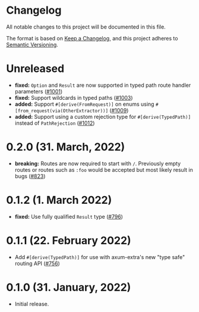 # Changelog

All notable changes to this project will be documented in this file.

The format is based on [Keep a Changelog](https://keepachangelog.com/en/1.0.0/),
and this project adheres to [Semantic Versioning](https://semver.org/spec/v2.0.0.html).

# Unreleased

- **fixed:** `Option` and `Result` are now supported in typed path route handler parameters ([#1001])
- **fixed:** Support wildcards in typed paths ([#1003])
- **added:** Support `#[derive(FromRequest)]` on enums using `#[from_request(via(OtherExtractor))]` ([#1009])
- **added:** Support using a custom rejection type for `#[derive(TypedPath)]`
  instead of `PathRejection` ([#1012])

[#1001]: https://github.com/tokio-rs/axum/pull/1001
[#1003]: https://github.com/tokio-rs/axum/pull/1003
[#1009]: https://github.com/tokio-rs/axum/pull/1009
[#1012]: https://github.com/tokio-rs/axum/pull/1012

# 0.2.0 (31. March, 2022)

- **breaking:** Routes are now required to start with `/`. Previously empty routes or routes such
  as `:foo` would be accepted but most likely result in bugs ([#823])

[#823]: https://github.com/tokio-rs/axum/pull/823

# 0.1.2 (1. March 2022)

- **fixed:** Use fully qualified `Result` type ([#796])

[#796]: https://github.com/tokio-rs/axum/pull/796

# 0.1.1 (22. February 2022)

- Add `#[derive(TypedPath)]` for use with axum-extra's new "type safe" routing API ([#756])

[#756]: https://github.com/tokio-rs/axum/pull/756

# 0.1.0 (31. January, 2022)

- Initial release.
